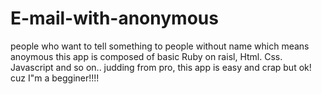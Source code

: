 # E-mail-with-anonymous
people who want to tell something to people without name which means anoymous 
this app is composed of basic Ruby on raisl, Html. Css. Javascript and so on..
judding from pro, this app is easy and crap but ok! cuz I"m a begginer!!!!

